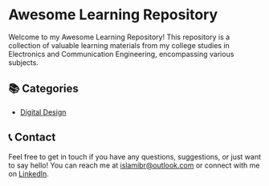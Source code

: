
# Awesome Learning Repository

Welcome to my Awesome Learning Repository! This repository is a collection of valuable learning materials from my college studies in Electronics and Communication Engineering, encompassing various subjects.
## 📚 Categories

- [Digital Design](https://github.com/islamibr/College/blob/main/Materials/Digital.md)
## 📞 Contact

Feel free to get in touch if you have any questions, suggestions, or just want to say hello! You can reach me at [islamibr@outlook.com](mailto:islamibr@outlook.com) or connect with me on [LinkedIn](https://www.linkedin.com/in/islamibr/).
